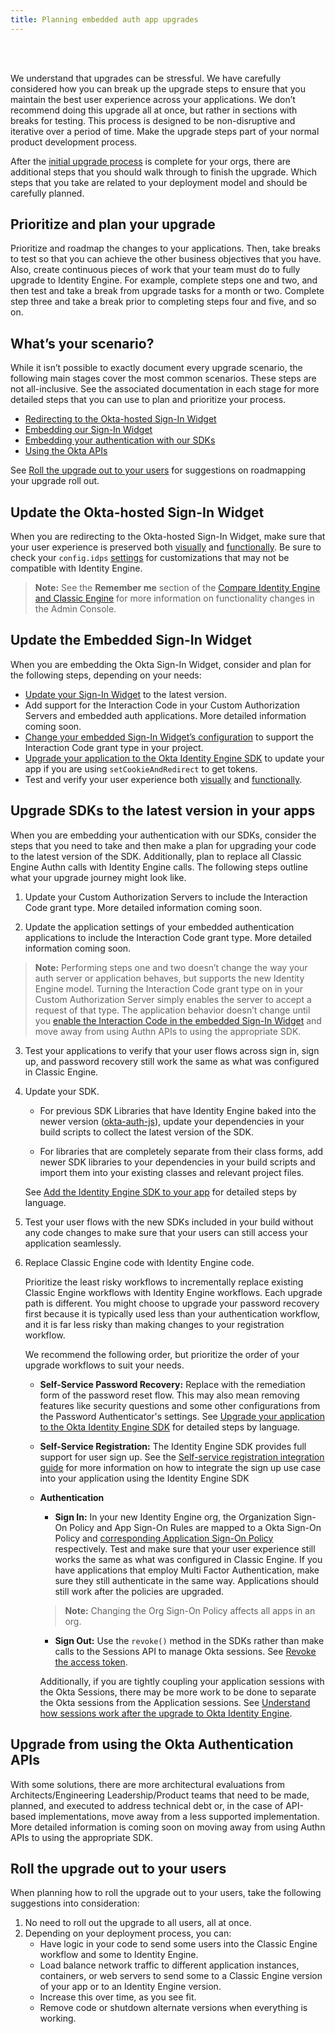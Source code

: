 ```yaml
---
title: Planning embedded auth app upgrades
---
```


<ApiLifecycle access="ie" /><br>
<ApiLifecycle access="Limited GA" /><br>

We understand that upgrades can be stressful. We have carefully considered how you can break up the upgrade steps to ensure that you maintain the best user experience across your applications. We don’t recommend doing this upgrade all at once, but rather in sections with breaks for testing. This process is designed to be non-disruptive and iterative over a period of time. Make the upgrade steps part of your normal product development process.

After the [initial upgrade process](/docs/guides/oie-upgrade-overview/#upgrade-process) is complete for your orgs, there are additional steps that you should walk through to finish the upgrade. Which steps that you take are related to your deployment model and should be carefully planned.

## Prioritize and plan your upgrade

Prioritize and roadmap the changes to your applications. Then, take breaks to test so that you can achieve the other business objectives that you have. Also, create continuous pieces of work that your team must do to fully upgrade to Identity Engine. For example, complete steps one and two, and then test and take a break from upgrade tasks for a month or two. Complete step three and take a break prior to completing steps four and five, and so on.

## What’s your scenario?

While it isn’t possible to exactly document every upgrade scenario, the following main stages cover the most common scenarios. These steps are not all-inclusive. See the associated documentation in each stage for more detailed steps that you can use to plan and prioritize your process.

* [Redirecting to the Okta-hosted Sign-In Widget](#update-the-okta-hosted-sign-in-widget)
* [Embedding our Sign-In Widget](#update-the-embedded-sign-in-widget)
* [Embedding your authentication with our SDKs](#upgrade-sdks-to-the-latest-version-in-your-apps)
* [Using the Okta APIs](#upgrade-from-using-the-okta-authentication-apis)

See [Roll the upgrade out to your users](#roll-the-upgrade-out-to-your-users) for suggestions on roadmapping your upgrade roll out.

## Update the Okta-hosted Sign-In Widget

When you are redirecting to the Okta-hosted Sign-In Widget, make sure that your user experience is preserved both [visually](/docs/guides/oie-upgrade-sign-in-widget-styling/) and [functionally](/docs/guides/oie-upgrade-sign-in-widget-i18n/). Be sure to check your `config.idps` [settings](https://github.com/okta/okta-signin-widget#openid-connect) for customizations that may not be compatible with Identity Engine.

> **Note:** See the **Remember me** section of the [Compare Identity Engine and Classic Engine](https://help.okta.com/okta_help.htm?type=oie&id=ext-oie-whats-new) for more information on functionality changes in the Admin Console.

## Update the Embedded Sign-In Widget

When you are embedding the Okta Sign-In Widget, consider and plan for the following steps, depending on your needs:

* [Update your Sign-In Widget](/docs/guides/oie-upgrade-sign-in-widget) to the latest version.
* Add support for the Interaction Code in your Custom Authorization Servers and embedded auth applications. More detailed information coming soon. <!-- (/docs/guides/implement-grant-type/authcode/) -->
* [Change your embedded Sign-In Widget’s configuration](/docs/guides/oie-embedded-common-download-setup-app/java/main/#initialize-the-sign-in-widget) to support the Interaction Code grant type in your project.
* [Upgrade your application to the Okta Identity Engine SDK](/docs/guides/oie-upgrade-api-sdk-to-oie-sdk/nodejs/main/#map-basic-sign-in-code-to-the-okta-identity-engine-sdk) to update your app if you are using `setCookieAndRedirect` to get tokens. <!-- (/docs/guides/oie-upgrade-api-sdk-to-oie-sdk/-/main/) -->
* Test and verify your user experience both [visually](/docs/guides/oie-upgrade-sign-in-widget-styling/) and [functionally](/docs/guides/oie-upgrade-sign-in-widget-i18n/).

## Upgrade SDKs to the latest version in your apps

When you are embedding your authentication with our SDKs, consider the steps that you need to take and then make a plan for upgrading your code to the latest version of the SDK. Additionally, plan to replace all Classic Engine Authn calls with Identity Engine calls. The following steps outline what your upgrade journey might look like.

1. Update your Custom Authorization Servers to include the Interaction Code grant type. More detailed information coming soon. <!-- (/docs/guides/implement-grant-type/authcode/) -->

2. Update the application settings of your embedded authentication applications to include the Interaction Code grant type. More detailed information coming soon. <!-- (/docs/guides/implement-grant-type/authcode/) -->

> **Note:** Performing steps one and two doesn’t change the way your auth server or application behaves, but supports the new Identity Engine model. Turning the Interaction Code grant type on in your Custom Authorization Server simply enables the server to accept a request of that type. The application behavior doesn’t change until you [enable the Interaction Code in the embedded Sign-In Widget](/docs/guides/oie-embedded-common-download-setup-app/java/main/#initialize-the-sign-in-widget) and move away from using Authn APIs to using the appropriate SDK.

<!-- [move away from using Authn APIs to using the appropriate SDK](/docs/guides/). -->

3. Test your applications to verify that your user flows across sign in, sign up, and password recovery still work the same as what was configured in Classic Engine.

4. Update your SDK.

    * For previous SDK Libraries that have Identity Engine baked into the newer version ([okta-auth-js](https://github.com/okta/okta-auth-js/blob/master/docs/migrate-from-authn-to-idx.md)), update your dependencies in your build scripts to collect the latest version of the SDK.

    * For libraries that are completely separate from their class forms, add newer SDK libraries to your dependencies in your build scripts and import them into your existing classes and relevant project files.

    See [Add the Identity Engine SDK to your app](/docs/guides/oie-upgrade-add-sdk-to-your-app/nodejs/main/) for detailed steps by language. <!-- (/docs/guides/oie-upgrade-add-sdk-to-your-app/-/main/) -->

5. Test your user flows with the new SDKs included in your build without any code changes to make sure that your users can still access your application seamlessly.

6. Replace Classic Engine code with Identity Engine code.

    Prioritize the least risky workflows to incrementally replace existing Classic Engine workflows with Identity Engine workflows. Each upgrade path is different. You might choose to upgrade your password recovery first because it is typically used less than your authentication workflow, and it is far less risky than making changes to your registration workflow.

    We recommend the following order, but prioritize the order of your upgrade workflows to suit your needs.

    * **Self-Service Password Recovery:** Replace with the remediation form of the password reset flow. This may also mean removing features like security questions and some other configurations from the Password Authenticator's settings. See [Upgrade your application to the Okta Identity Engine SDK](/docs/guides/oie-upgrade-api-sdk-to-oie-sdk/nodejs/main/) for detailed steps by language. <!-- (/docs/guides/oie-upgrade-api-sdk-to-oie-sdk/-/main/) -->

    * **Self-Service Registration:** The Identity Engine SDK provides full support for user sign up. See the [Self-service registration integration guide](/docs/guides/oie-embedded-sdk-use-case-self-reg/-/main/) for more information on how to integrate the sign up use case into your application using the Identity Engine SDK

    * **Authentication**

        * **Sign In:** In your new Identity Engine org, the Organization Sign-On Policy and App Sign-On Rules are mapped to a Okta Sign-On Policy and [corresponding Application Sign-On Policy](https://help.okta.com/en/oie/okta_help_CSH.htm#ext-about-asop) respectively. Test and make sure that your user experience still works the same as what was configured in Classic Engine. If you have applications that employ Multi Factor Authentication, make sure they still authenticate in the same way. Applications should still work after the policies are upgraded.

        > **Note:** Changing the Org Sign-On Policy affects all apps in an org.

        * **Sign Out:** Use the `revoke()` method in the SDKs rather than make calls to the Sessions API to manage Okta sessions. See [Revoke the access token](/docs/guides/oie-embedded-sdk-use-case-basic-sign-out/-/main/#_2-revoke-the-access-token).

        Additionally, if you are tightly coupling your application sessions with the Okta Sessions, there may be more work to be done to separate the Okta sessions from the Application sessions. See [Understand how sessions work after the upgrade to Okta Identity Engine](/docs/guides/oie-upgrade-sessions-api/).

## Upgrade from using the Okta Authentication APIs

With some solutions, there are more architectural evaluations from Architects/Engineering Leadership/Product teams that need to be made, planned, and executed to address technical debt or, in the case of API-based implementations, move away from a less supported implementation. More detailed information is coming soon on moving away from using Authn APIs to using the appropriate SDK.

<!-- [move away from using Authn APIs to using the appropriate SDK](/docs/guides/). -->

## Roll the upgrade out to your users

When planning how to roll the upgrade out to your users, take the following suggestions into consideration:

1. No need to roll out the upgrade to all users, all at once.
1. Depending on your deployment process, you can:
    * Have logic in your code to send some users into the Classic Engine workflow and some to Identity Engine.
    * Load balance network traffic to different application instances, containers, or web servers to send some to a Classic  Engine version of your app or to an Identity Engine version.
    * Increase this over time, as you see fit.
    * Remove code or shutdown alternate versions when everything is working.
